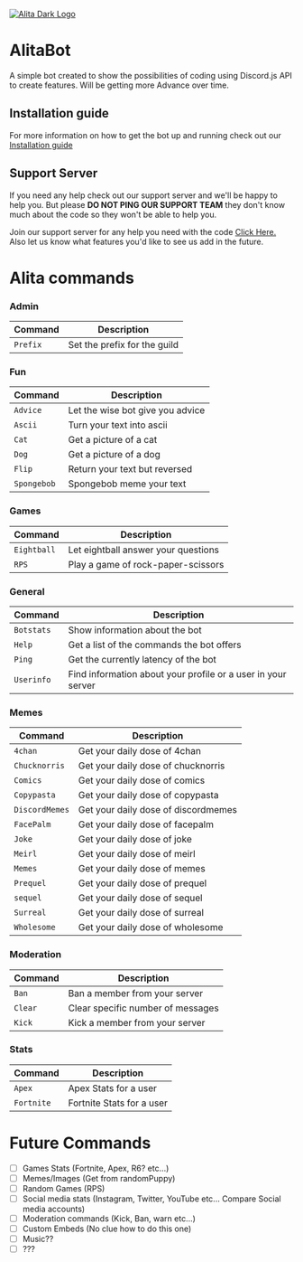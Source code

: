 [![Alita Dark Logo](https://cdn.discordapp.com/attachments/455063175277051934/679113277099474954/banner.PNG)](https://Valorantbot.xyz 'KSJaay')

# AlitaBot
A simple bot created to show the possibilities of coding using Discord.js API to create features. Will be getting more Advance over time.

## Installation guide
For more information on how to get the bot up and running check out our [Installation guide](https://ksjaay.gitbook.io/alitabot/)

## Support Server
If you need any help check out our support server and we'll be happy to help you. But please **DO NOT PING OUR SUPPORT TEAM** they don't know much about the code so they won't be able to help you.

Join our support server for any help you need with the code [Click Here.](https://discord.gg/u23va6C)
Also let us know what features you'd like to see us add in the future.

# Alita commands

### Admin
| Command | Description |
| --- | --- |
| `Prefix` | Set the prefix for the guild |

### Fun
| Command | Description |
| --- | --- |
| `Advice` | Let the wise bot give you advice |
| `Ascii` | Turn your text into ascii |
| `Cat` | Get a picture of a cat |
| `Dog` | Get a picture of a dog |
| `Flip` | Return your text but reversed |
| `Spongebob` | Spongebob meme your text |

### Games
| Command | Description |
| --- | --- |
| `Eightball` | Let eightball answer your questions |
| `RPS` | Play a game of rock-paper-scissors |

### General
| Command | Description |
| --- | --- |
| `Botstats` | Show information about the bot |
| `Help` | Get a list of the commands the bot offers |
| `Ping` | Get the currently latency of the bot |
| `Userinfo` | Find information about your profile or a user in your server |

### Memes
| Command | Description |
| --- | --- |
| `4chan` | Get your daily dose of 4chan |
| `Chucknorris` | Get your daily dose of chucknorris|
| `Comics` | Get your daily dose of comics |
| `Copypasta` | Get your daily dose of copypasta |
| `DiscordMemes` | Get your daily dose of discordmemes |
| `FacePalm` | Get your daily dose of facepalm |
| `Joke` | Get your daily dose of joke |
| `Meirl` | Get your daily dose of meirl |
| `Memes` | Get your daily dose of memes |
| `Prequel` | Get your daily dose of prequel |
| `sequel` | Get your daily dose of sequel |
| `Surreal` | Get your daily dose of surreal |
| `Wholesome` | Get your daily dose of wholesome |

### Moderation
| Command | Description |
| --- | --- |
| `Ban` | Ban a member from your server |
| `Clear` | Clear specific number of messages |
| `Kick` | Kick a member from your server |

### Stats
| Command | Description |
| --- | --- |
| `Apex` | Apex Stats for a user |
| `Fortnite` | Fortnite Stats for a user |

# Future Commands
- [ ] Games Stats (Fortnite, Apex, R6? etc...)
- [ ] Memes/Images (Get from randomPuppy)
- [ ] Random Games (RPS)
- [ ] Social media stats (Instagram, Twitter, YouTube etc... Compare Social media accounts)
- [ ] Moderation commands (Kick, Ban, warn etc...)
- [ ] Custom Embeds (No clue how to do this one)
- [ ] Music??
- [ ] ???
